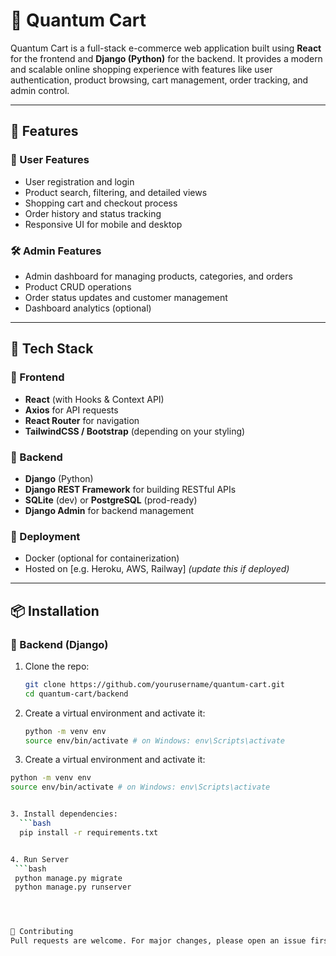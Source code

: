 # 🛒 Quantum Cart

Quantum Cart is a full-stack e-commerce web application built using **React** for the frontend and **Django (Python)** for the backend. It provides a modern and scalable online shopping experience with features like user authentication, product browsing, cart management, order tracking, and admin control.

---

## 🚀 Features

### 👥 User Features
- User registration and login
- Product search, filtering, and detailed views
- Shopping cart and checkout process
- Order history and status tracking
- Responsive UI for mobile and desktop

### 🛠️ Admin Features
- Admin dashboard for managing products, categories, and orders
- Product CRUD operations
- Order status updates and customer management
- Dashboard analytics (optional)

---

## 🧰 Tech Stack

### 🔹 Frontend
- **React** (with Hooks & Context API)
- **Axios** for API requests
- **React Router** for navigation
- **TailwindCSS / Bootstrap** (depending on your styling)

### 🔹 Backend
- **Django** (Python)
- **Django REST Framework** for building RESTful APIs
- **SQLite** (dev) or **PostgreSQL** (prod-ready)
- **Django Admin** for backend management

### 🔹 Deployment
- Docker (optional for containerization)
- Hosted on [e.g. Heroku, AWS, Railway] *(update this if deployed)*

---

## 📦 Installation

### 🔧 Backend (Django)
1. Clone the repo:
   ```bash
   git clone https://github.com/yourusername/quantum-cart.git
   cd quantum-cart/backend

1. Create a virtual environment and activate it:
   ```bash
   python -m venv env
   source env/bin/activate # on Windows: env\Scripts\activate

2. Create a virtual environment and activate it:
  ```bash
  python -m venv env
  source env/bin/activate # on Windows: env\Scripts\activate


3. Install dependencies:
    ```bash
    pip install -r requirements.txt


4. Run Server 
   ```bash
   python manage.py migrate
   python manage.py runserver




🙌 Contributing
Pull requests are welcome. For major changes, please open an issue first to discuss what you would like to change or improve.
